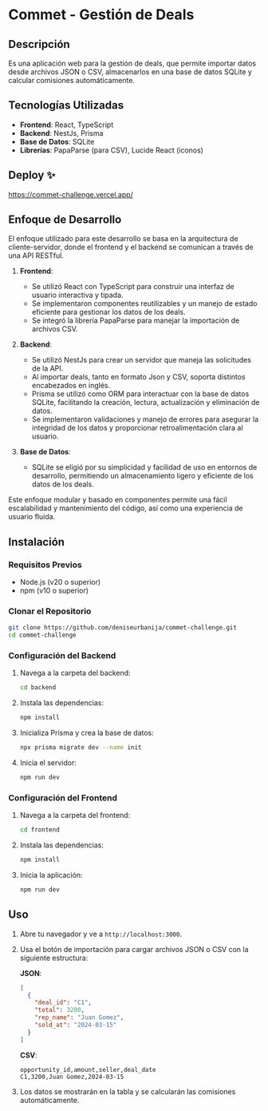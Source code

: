 # Commet - Gestión de Deals 

## Descripción

Es una aplicación web para la gestión de deals, que permite importar datos desde archivos JSON o CSV, almacenarlos en una base de datos SQLite y calcular comisiones automáticamente.

## Tecnologías Utilizadas

- **Frontend**: React, TypeScript
- **Backend**: NestJs, Prisma
- **Base de Datos**: SQLite
- **Librerías**: PapaParse (para CSV), Lucide React (iconos)

## Deploy ✨
https://commet-challenge.vercel.app/

## Enfoque de Desarrollo

El enfoque utilizado para este desarrollo se basa en la arquitectura de cliente-servidor, donde el frontend y el backend se comunican a través de una API RESTful. 

1. **Frontend**: 
   - Se utilizó React con TypeScript para construir una interfaz de usuario interactiva y tipada. 
   - Se implementaron componentes reutilizables y un manejo de estado eficiente para gestionar los datos de los deals.
   - Se integró la librería PapaParse para manejar la importación de archivos CSV.

2. **Backend**: 
   - Se utilizó NestJs para crear un servidor que maneja las solicitudes de la API.
   - Al importar deals, tanto en formato Json y CSV, soporta distintos encabezados en inglés.
   - Prisma se utilizó como ORM para interactuar con la base de datos SQLite, facilitando la creación, lectura, actualización y eliminación de datos.
   - Se implementaron validaciones y manejo de errores para asegurar la integridad de los datos y proporcionar retroalimentación clara al usuario.

3. **Base de Datos**: 
   - SQLite se eligió por su simplicidad y facilidad de uso en entornos de desarrollo, permitiendo un almacenamiento ligero y eficiente de los datos de los deals.

Este enfoque modular y basado en componentes permite una fácil escalabilidad y mantenimiento del código, así como una experiencia de usuario fluida.

## Instalación

### Requisitos Previos

- Node.js (v20 o superior)
- npm (v10 o superior)

### Clonar el Repositorio

```bash
git clone https://github.com/deniseurbanija/commet-challenge.git
cd commet-challenge
```

### Configuración del Backend

1. Navega a la carpeta del backend:

   ```bash
   cd backend
   ```

2. Instala las dependencias:

   ```bash
   npm install
   ```

3. Inicializa Prisma y crea la base de datos:

   ```bash
   npx prisma migrate dev --name init
   ```

4. Inicia el servidor:

   ```bash
   npm run dev
   ```

### Configuración del Frontend

1. Navega a la carpeta del frontend:

   ```bash
   cd frontend
   ```

2. Instala las dependencias:

   ```bash
   npm install
   ```

3. Inicia la aplicación:

   ```bash
   npm run dev
   ```

## Uso

1. Abre tu navegador y ve a `http://localhost:3000`.
2. Usa el botón de importación para cargar archivos JSON o CSV con la siguiente estructura:

   **JSON**:
   ```json
   [
     {
       "deal_id": "C1",
       "total": 3200,
       "rep_name": "Juan Gomez",
       "sold_at": "2024-03-15"
     }
   ]
   ```

   **CSV**:
   ```csv
   opportunity_id,amount,seller,deal_date
   C1,3200,Juan Gomez,2024-03-15
   ```

3. Los datos se mostrarán en la tabla y se calcularán las comisiones automáticamente.
